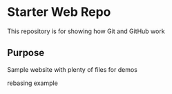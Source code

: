 # Starter Web Repo

This repository is for showing how Git and GitHub work

## Purpose

Sample website with plenty of files for demos

rebasing example